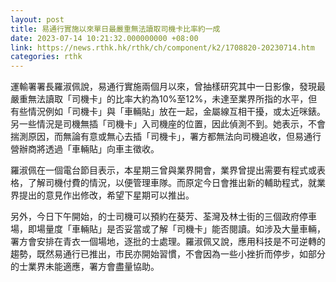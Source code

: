 ```yaml
---
layout: post
title: 易通行實施以來單日最嚴重無法讀取司機卡比率約一成
date: 2023-07-14 10:21:32.000000000 +08:00
link: https://news.rthk.hk/rthk/ch/component/k2/1708820-20230714.htm
categories: rthk
---
```


運輸署署長羅淑佩說，易通行實施兩個月以來，曾抽樣研究其中一日影像，發現最嚴重無法讀取「司機卡」的比率大約為10%至12%，未達至業界所指的水平，但有些情況例如「司機卡」與「車輛貼」放在一起，金屬線互相干擾，或太近咪錶。另一些情況是司機無插「司機卡」入司機座的位置，因此偵測不到。她表示，不會揣測原因，而無論有意或無心去插「司機卡」，署方都無法向司機追收，但易通行營辦商將透過「車輛貼」向車主徵收。

羅淑佩在一個電台節目表示，本星期三曾與業界開會，業界曾提出需要有程式或表格，了解司機付費的情況，以便管理車隊。而原定今日會推出新的輔助程式，就業界提出的意見作出修改，希望下星期可以推出。

另外，今日下午開始，的士司機可以預約在葵芳、荃灣及林士街的三個政府停車場，即場量度「車輛貼」是否妥當或了解「司機卡」能否閱讀。如涉及大量車輛，署方會安排在青衣一個場地，逐批的士處理。羅淑佩又說，應用科技是不可逆轉的趨勢，既然易通行已推出，市民亦開始習慣，不會因為一些小挫折而停步，如部分的士業界未能適應，署方會盡量協助。
